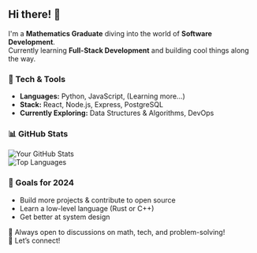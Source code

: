 ## Hi there! 👋  

I'm a **Mathematics Graduate** diving into the world of **Software Development**.  
Currently learning **Full-Stack Development** and building cool things along the way.  

### 🔧 Tech & Tools  
- **Languages:** Python, JavaScript, (Learning more...)  
- **Stack:** React, Node.js, Express, PostgreSQL  
- **Currently Exploring:** Data Structures & Algorithms, DevOps  

### 📊 GitHub Stats  

![Your GitHub Stats](https://github-readme-stats.vercel.app/api?username=yourusername&show_icons=true&theme=dark)  
![Top Languages](https://github-readme-stats.vercel.app/api/top-langs/?username=yourusername&layout=compact&theme=dark)  

### 🎯 Goals for 2024  
- Build more projects & contribute to open source  
- Learn a low-level language (Rust or C++)  
- Get better at system design  

💬 Always open to discussions on math, tech, and problem-solving!  
🚀 Let’s connect!  
